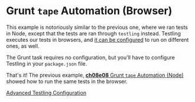 # Grunt `tape` Automation (Browser)

This example is notoriously similar to the previous one, where we ran tests in Node, except that the tests are ran through `testling` instead. Testling executes our tests in browsers, and [it can be configured][2] to run on different ones, as well.

The Grunt task requires no configuration, but you'll have to configure Testling in your `package.json` file.

That's it! The previous example, [**ch08e08** Grunt `tape` Automation (Node)][1] showed how to run the same tests in the browser.

[Advanced Testling Configuration][3]

[1]: https://raw.github.com/bevacqua/buildfirst/master/ch08/08_grunt-tape-node
[2]: https://ci.testling.com/guide/quick_start
[3]: https://ci.testling.com/guide/advanced_configuration
